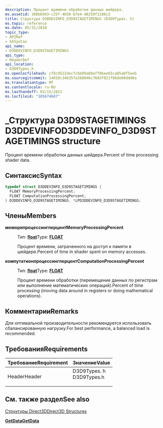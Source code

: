 ```yaml
---
description: Процент времени обработки данных шейдера.
ms.assetid: 388bb943-c25f-4b50-b7e4-d6259f1186c2
title: Структура D3DDEVINFO_D3D9STAGETIMINGS (D3D9Types. h)
ms.topic: reference
ms.date: 05/31/2018
topic_type:
- APIRef
- kbSyntax
api_name:
- D3DDEVINFO_D3D9STAGETIMINGS
api_type:
- HeaderDef
api_location:
- D3D9Types.h
ms.openlocfilehash: cf8c9522decfcbb09a60aff0bee65ca05a0f5eeb
ms.sourcegitcommit: 14010c34b35fa268046c7683f021f86de08ddd0a
ms.translationtype: MT
ms.contentlocale: ru-RU
ms.lasthandoff: 03/15/2021
ms.locfileid: "105674687"
---
```

# <a name="d3ddevinfo_d3d9stagetimings-structure"></a><span data-ttu-id="09827-103">\_Структура D3D9STAGETIMINGS D3DDEVINFO</span><span class="sxs-lookup"><span data-stu-id="09827-103">D3DDEVINFO\_D3D9STAGETIMINGS structure</span></span>

<span data-ttu-id="09827-104">Процент времени обработки данных шейдера.</span><span class="sxs-lookup"><span data-stu-id="09827-104">Percent of time processing shader data.</span></span>

## <a name="syntax"></a><span data-ttu-id="09827-105">Синтаксис</span><span class="sxs-lookup"><span data-stu-id="09827-105">Syntax</span></span>


```C++
typedef struct D3DDEVINFO_D3D9STAGETIMINGS {
  FLOAT MemoryProcessingPercent;
  FLOAT ComputationProcessingPercent;
} D3DDEVINFO_D3D9STAGETIMINGS, *LPD3DDEVINFO_D3D9STAGETIMINGS;
```



## <a name="members"></a><span data-ttu-id="09827-106">Члены</span><span class="sxs-lookup"><span data-stu-id="09827-106">Members</span></span>

<dl> <dt>

<span data-ttu-id="09827-107">**меморипроцессингперцент**</span><span class="sxs-lookup"><span data-stu-id="09827-107">**MemoryProcessingPercent**</span></span>
</dt> <dd>

<span data-ttu-id="09827-108">Тип: **[ **float**](../winprog/windows-data-types.md)**</span><span class="sxs-lookup"><span data-stu-id="09827-108">Type: **[**FLOAT**](../winprog/windows-data-types.md)**</span></span>

</dd> <dd>

<span data-ttu-id="09827-109">Процент времени, затраченного на доступ к памяти в шейдере.</span><span class="sxs-lookup"><span data-stu-id="09827-109">Percent of time in shader spent on memory accesses.</span></span>

</dd> <dt>

<span data-ttu-id="09827-110">**компутатионпроцессингперцент**</span><span class="sxs-lookup"><span data-stu-id="09827-110">**ComputationProcessingPercent**</span></span>
</dt> <dd>

<span data-ttu-id="09827-111">Тип: **[ **float**](../winprog/windows-data-types.md)**</span><span class="sxs-lookup"><span data-stu-id="09827-111">Type: **[**FLOAT**](../winprog/windows-data-types.md)**</span></span>

</dd> <dd>

<span data-ttu-id="09827-112">Процент времени обработки (перемещение данных по регистрам или выполнение математических операций).</span><span class="sxs-lookup"><span data-stu-id="09827-112">Percent of time processing (moving data around in registers or doing mathematical operations).</span></span>

</dd> </dl>

## <a name="remarks"></a><span data-ttu-id="09827-113">Комментарии</span><span class="sxs-lookup"><span data-stu-id="09827-113">Remarks</span></span>

<span data-ttu-id="09827-114">Для оптимальной производительности рекомендуется использовать сбалансированную нагрузку.</span><span class="sxs-lookup"><span data-stu-id="09827-114">For best performance, a balanced load is recommended.</span></span>

## <a name="requirements"></a><span data-ttu-id="09827-115">Требования</span><span class="sxs-lookup"><span data-stu-id="09827-115">Requirements</span></span>



| <span data-ttu-id="09827-116">Требование</span><span class="sxs-lookup"><span data-stu-id="09827-116">Requirement</span></span> | <span data-ttu-id="09827-117">Значение</span><span class="sxs-lookup"><span data-stu-id="09827-117">Value</span></span> |
|-------------------|----------------------------------------------------------------------------------------|
| <span data-ttu-id="09827-118">Header</span><span class="sxs-lookup"><span data-stu-id="09827-118">Header</span></span><br/> | <dl> <span data-ttu-id="09827-119"><dt>D3D9Types. h</dt></span><span class="sxs-lookup"><span data-stu-id="09827-119"><dt>D3D9Types.h</dt></span></span> </dl> |



## <a name="see-also"></a><span data-ttu-id="09827-120">См. также раздел</span><span class="sxs-lookup"><span data-stu-id="09827-120">See also</span></span>

<dl> <dt>

[<span data-ttu-id="09827-121">Структуры Direct3D</span><span class="sxs-lookup"><span data-stu-id="09827-121">Direct3D Structures</span></span>](dx9-graphics-reference-d3d-structures.md)
</dt> <dt>

[<span data-ttu-id="09827-122">**GetData**</span><span class="sxs-lookup"><span data-stu-id="09827-122">**GetData**</span></span>](/windows/win32/api/d3d9helper/nf-d3d9helper-idirect3dquery9-getdata)
</dt> </dl>

 

 
